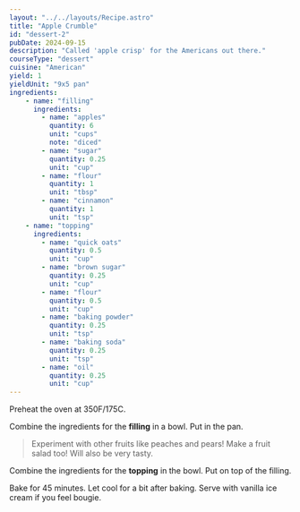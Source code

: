 ```yaml
---
layout: "../../layouts/Recipe.astro"
title: "Apple Crumble"
id: "dessert-2"
pubDate: 2024-09-15
description: "Called 'apple crisp' for the Americans out there."
courseType: "dessert"
cuisine: "American"
yield: 1
yieldUnit: "9x5 pan"
ingredients:
    - name: "filling"
      ingredients:
        - name: "apples"
          quantity: 6
          unit: "cups"
          note: "diced"
        - name: "sugar"
          quantity: 0.25
          unit: "cup"
        - name: "flour"
          quantity: 1
          unit: "tbsp"
        - name: "cinnamon"
          quantity: 1
          unit: "tsp"
    - name: "topping"
      ingredients:
        - name: "quick oats"
          quantity: 0.5
          unit: "cup"
        - name: "brown sugar"
          quantity: 0.25
          unit: "cup"
        - name: "flour"
          quantity: 0.5
          unit: "cup"
        - name: "baking powder"
          quantity: 0.25
          unit: "tsp"
        - name: "baking soda"
          quantity: 0.25
          unit: "tsp"
        - name: "oil"
          quantity: 0.25
          unit: "cup"
---
```

Preheat the oven at 350F/175C.

Combine the ingredients for the **filling** in a bowl. Put in the pan.
> Experiment with other fruits like peaches and pears! Make a fruit salad too! Will also be very tasty.

Combine the ingredients for the **topping** in the bowl. Put on top of the filling.

Bake for 45 minutes. Let cool for a bit after baking. Serve with vanilla ice cream if you feel bougie.